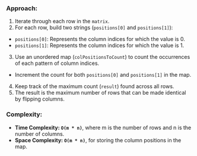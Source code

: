 ### Approach:
1. Iterate through each row in the `matrix`.
2. For each row, build two strings (`positions[0]` and `positions[1]`):
- `positions[0]`: Represents the column indices for which the value is 0.
- `positions[1]`: Represents the column indices for which the value is 1.
3. Use an unordered map (`colPositionsToCount`) to count the occurrences of each pattern of column indices.
- Increment the count for both `positions[0]` and `positions[1]` in the map.
4. Keep track of the maximum count (`result`) found across all rows.
5. The result is the maximum number of rows that can be made identical by flipping columns.
​
### Complexity:
- **Time Complexity: `O(m * n)`**, where m is the number of rows and n is the number of columns.
- **Space Complexity: `O(m * n)`**, for storing the column positions in the map.
